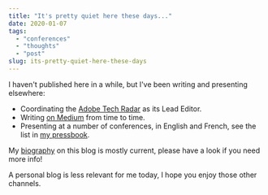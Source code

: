 ```yaml
---
title: "It's pretty quiet here these days..."
date: 2020-01-07
tags: 
  - "conferences"
  - "thoughts"
  - "post"
slug: its-pretty-quiet-here-these-days
---
```


I haven't published here in a while, but I've been writing and presenting elsewhere:

- Coordinating the [Adobe Tech Radar](https://medium.com/tag/adobe-tech-radar/archive) as its Lead Editor.
- Writing [on Medium](https://medium.com/@bdelacretaz) from time to time.
- Presenting at a number of conferences, in English and French, see the list in [my pressbook](https://pinboard.in/u:bdelacretaz/t:pressbook/).

My [biography](https://grep.codeconsult.ch/about-me/) on this blog is mostly current, please have a look if you need more info!

A personal blog is less relevant for me today, I hope you enjoy those other channels.
